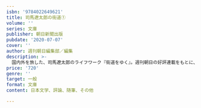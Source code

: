 ```yaml
---
isbn: '9784022649621'
title: 司馬遼太郎の街道①
volume: ''
series: 文庫
publisher: 朝日新聞出版
pubdate: '2020-07-07'
cover: ''
author: 週刊朝日編集部／編集
description: >-
  国内外を旅した、司馬遼太郎のライフワーク『街道をゆく』。週刊朝日の好評連載をもとに、そのエッセンス、旅の楽しみ方を文庫３冊に凝縮！　東京編では、幕末の終焉「赤坂散歩」、隅田川と落語「本所深川散歩」、漱石と神保町「神田界隈」など収録。
price: '720'
genre: ''
target: 一般
format: 文庫
content: 日本文学、評論、随筆、その他

---
```

